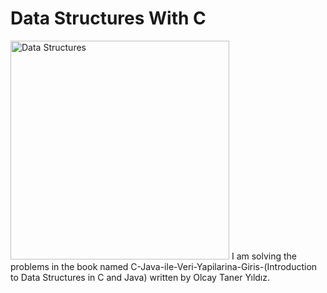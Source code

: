 # Data Structures With C
 
<img src="C:/Users/pc/Desktop/Data Science/Classification-of-data-structure.png" width="350" alt="Data Structures">
I am solving the problems in the book named C-Java-ile-Veri-Yapilarina-Giris-(Introduction to Data Structures in C and Java) written
by Olcay Taner Yıldız.



